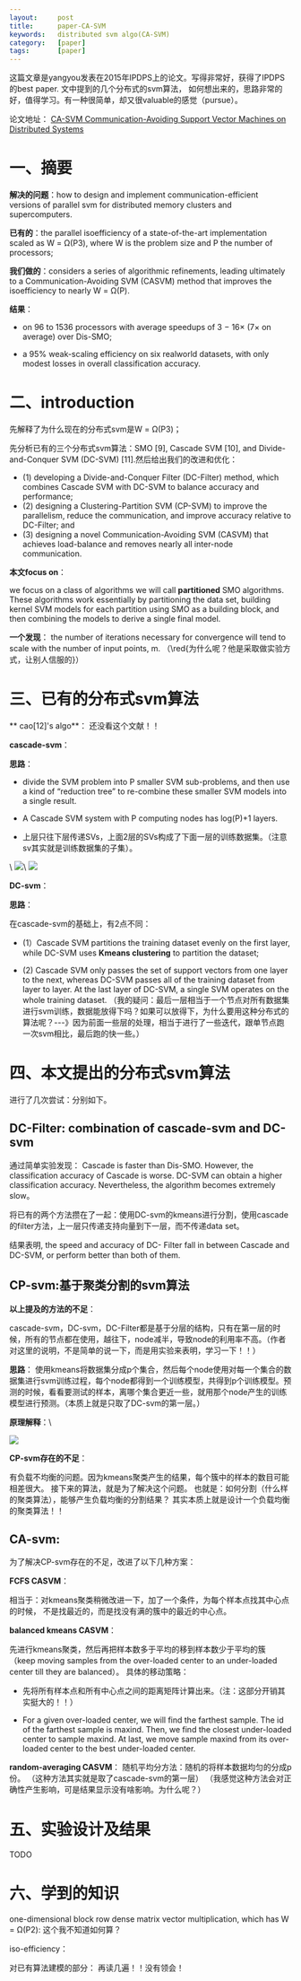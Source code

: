 ```yaml
---
layout:     post
title:      paper-CA-SVM
keywords:   distributed svm algo(CA-SVM)
category:   [paper]
tags:       [paper]
---
```


这篇文章是yangyou发表在2015年IPDPS上的论文。写得非常好，获得了IPDPS的best paper. 文中提到的几个分布式的svm算法，
如何想出来的，思路非常的好，值得学习。有一种很简单，却又很valuable的感觉（pursue）。

论文地址：
[CA-SVM Communication-Avoiding Support Vector Machines on Distributed Systems](https://people.eecs.berkeley.edu/~youyang/publications/ipdps2015.pdf)


# 一、摘要

**解决的问题**：how to design and implement communication-efficient versions of parallel svm for distributed memory clusters and supercomputers.

**已有的**：the parallel isoefficiency of a state-of-the-art
implementation scaled as W = Ω(P3), where W is the problem
size and P the number of processors;

**我们做的**：considers a series of algorithmic refinements,
leading ultimately to a Communication-Avoiding SVM (CASVM)
method that improves the isoefficiency to nearly W =
Ω(P).

**结果**：

- on 96 to 1536 processors with average speedups of 3 − 16× (7× on average)
over Dis-SMO;

- a 95% weak-scaling efficiency on six realworld
datasets, with only modest losses in overall classification
accuracy.


# 二、introduction

先解释了为什么现在的分布式svm是W = Ω(P3)；

先分析已有的三个分布式svm算法：SMO [9], Cascade SVM [10], and Divide-and-Conquer
SVM (DC-SVM) [11].然后给出我们的改进和优化：
- (1) developing a
Divide-and-Conquer Filter (DC-Filter) method, which combines
Cascade SVM with DC-SVM to balance accuracy
and performance; 
- (2) designing a Clustering-Partition SVM
(CP-SVM) to improve the parallelism, reduce the communication,
and improve accuracy relative to DC-Filter; and
- (3) designing a novel Communication-Avoiding SVM (CASVM)
that achieves load-balance and removes nearly all
inter-node communication.

**本文focus on**： 

we focus on a class of algorithms
we will call **partitioned** SMO algorithms. These algorithms
work essentially by partitioning the data set, building kernel
SVM models for each partition using SMO as a building
block, and then combining the models to derive a single
final model.


**一个发现**： the number of
iterations necessary for convergence will tend to scale with
the number of input points, m. （\red{为什么呢？他是采取做实验方式，让别人信服的}）




# 三、已有的分布式svm算法

** cao[12]'s algo**：
还没看这个文献！！


**cascade-svm**：

**思路**：

- divide the SVM problem into P smaller
SVM sub-problems, and then use a kind of “reduction tree”
to re-combine these smaller SVM models into a single result.

- A Cascade SVM system with
P computing nodes has log(P)+1 layers.

- 上层只往下层传递SVs，上面2层的SVs构成了下面一层的训练数据集。（注意sv其实就是训练数据集的子集）。

\\
![](/images/paper/ca-svm-cascade-1.png)\\
![](/images/paper/ca-svm-cascade-2.png)




**DC-svm**：

**思路**：

在cascade-svm的基础上，有2点不同：

- (1）Cascade SVM partitions the training dataset evenly on the first layer, 
while DC-SVM uses **Kmeans clustering** to partition the dataset; 

- (2) Cascade SVM only passes the set of support vectors from one layer
to the next, whereas DC-SVM passes all of the training
dataset from layer to layer. At the last layer of DC-SVM, a
single SVM operates on the whole training dataset. 
（我的疑问：最后一层相当于一个节点对所有数据集进行svm训练，数据能放得下吗？如果可以放得下，为什么要用这种分布式的算法呢？---》因为前面一些层的处理，相当于进行了一些迭代，跟单节点跑一次svm相比，最后跑的快一些。）





# 四、本文提出的分布式svm算法

进行了几次尝试：分别如下。

## DC-Filter: combination of cascade-svm and DC-svm

通过简单实验发现：
Cascade is faster than Dis-SMO. However, the classification accuracy
of Cascade is worse. DC-SVM can obtain a higher
classification accuracy. Nevertheless, the algorithm becomes
extremely slow。

将已有的两个方法攒在了一起：使用DC-svm的kmeans进行分割，使用cascade的filter方法，上一层只传递支持向量到下一层，而不传递data set。

结果表明, the speed and accuracy of DC- Filter fall
in between Cascade and DC-SVM, or perform better than
both of them.


## CP-svm:基于聚类分割的svm算法


**以上提及的方法的不足**：

cascade-svm，DC-svm，DC-Filter都是基于分层的结构，只有在第一层的时候，所有的节点都在使用，越往下，node减半，导致node的利用率不高。（作者对这里的说明，不是简单的说一下，而是用实验来表明，学习一下！！）



**思路**：
使用kmeans将数据集分成p个集合，然后每个node使用对每一个集合的数据集进行svm训练过程，每个node都得到一个训练模型，共得到p个训练模型。预测的时候，看看要测试的样本，离哪个集合更近一些，就用那个node产生的训练模型进行预测。（本质上就是只取了DC-svm的第一层。）

**原理解释**：\\

![](/images/paper/ca-svm-cp-algo.png)


**CP-svm存在的不足**：

有负载不均衡的问题。因为kmeans聚类产生的结果，每个簇中的样本的数目可能相差很大。
接下来的算法，就是为了解决这个问题。
也就是：如何分割（什么样的聚类算法），能够产生负载均衡的分割结果？
其实本质上就是设计一个负载均衡的聚类算法！！



## CA-svm:

为了解决CP-svm存在的不足，改进了以下几种方案：

**FCFS CASVM**：

相当于：对kmeans聚类稍微改进一下，加了一个条件，为每个样本点找其中心点的时候，
不是找最近的，而是找没有满的簇中的最近的中心点。

**balanced kmeans CASVM**：

先进行kmeans聚类，然后再把样本数多于平均的移到样本数少于平均的簇（keep moving samples from the over-loaded center to an under-loaded center till they are balanced）。
具体的移动策略：

- 先将所有样本点和所有中心点之间的距离矩阵计算出来。（注：这部分开销其实挺大的！！）

- For a given over-loaded center, we will find the farthest sample. 
The id of the farthest sample is maxind. 
Then, we find the closest
under-loaded center to sample maxind. 
At last, we move sample maxind from its over-loaded center to the
best under-loaded center.



**random-averaging CASVM**：
随机平均分方法：随机的将样本数据均匀的分成p份。
（这种方法其实就是取了cascade-svm的第一层）
（我感觉这种方法会对正确性产生影响，可是结果显示没有啥影响。为什么呢？）



# 五、实验设计及结果

TODO


# 六、学到的知识


one-dimensional block row dense matrix vector
multiplication, which has W = Ω(P2): 这个我不知道如何算？

iso-efficiency：

对已有算法建模的部分： 再读几遍！！没有领会！

